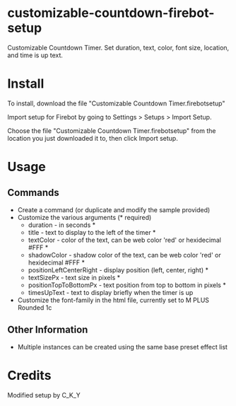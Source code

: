 # customizable-countdown-firebot-setup
Customizable Countdown Timer. Set duration, text, color, font size, location, and time is up text.

# Install
To install, download the file "Customizable Countdown Timer.firebotsetup"

Import setup for Firebot by going to Settings > Setups > Import Setup.

Choose the file "Customizable Countdown Timer.firebotsetup" from the location you just downloaded it to, then click Import setup.

# Usage

## Commands
+ Create a command (or duplicate and modify the sample provided)
+ Customize the various arguments (* required)
  + duration - in seconds *
  + title - text to display to the left of the timer *
  + textColor - color of the text, can be web color 'red' or hexidecimal #FFF *
  + shadowColor - shadow color of the text, can be web color 'red' or hexidecimal #FFF *
  + positionLeftCenterRight - display position (left, center, right) *
  + textSizePx - text size in pixels *
  + positionTopToBottomPx - text position from top to bottom in pixels *
  + timesUpText - text to display briefly when the timer is up
+ Customize the font-family in the html file, currently set to M PLUS Rounded 1c

## Other Information
+ Multiple instances can be created using the same base preset effect list

# Credits
Modified setup by C_K_Y
